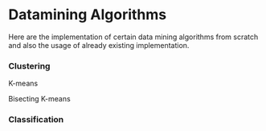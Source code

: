Datamining Algorithms
======================
Here are the implementation of certain data mining algorithms from scratch and also the usage of already existing implementation.

### Clustering
K-means

Bisecting K-means

### Classification

